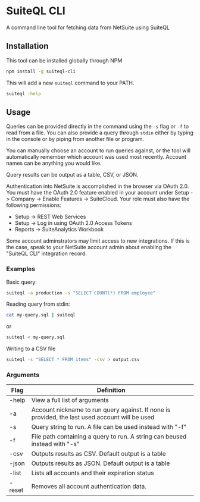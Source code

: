# SuiteQL CLI

A command line tool for fetching data from NetSuite using SuiteQL


## Installation

This tool can be installed globally through NPM

```bash
npm install -g suiteql-cli
```

This will add a new `suiteql` command to your PATH.

```bash
suiteql -help
```

## Usage

Queries can be provided directly in the command using the `-s` flag or `-f` to read from a file. You can also provide a query through `stdin` either by typing in the console or by piping from another file or program.

You can manually choose an account to run queries against, or the tool will automatically remember which account was used most recently. Account names can be anything you would like.

Query results can be output as a table, CSV, or JSON.

Authentication into NetSuite is accomplished in the browser via OAuth 2.0. You must have the OAuth 2.0 feature enabled in your account under Setup -> Company -> Enable Features -> SuiteCloud. Your role must also have the following permissions:

- Setup -> REST Web Services
- Setup -> Log in using OAuth 2.0 Access Tokens
- Reports -> SuiteAnalytics Workbook

Some account adminstrators may limit access to new integrations. If this is the case, speak to your NetSuite account admin about enabling the "SuiteQL CLI" integration record.

### Examples

Basic query:
```bash
suiteql -a production -s "SELECT COUNT(*) FROM employee"
```

Reading query from stdin:
```bash
cat my-query.sql | suiteql
```
or 
```bash
suiteql < my-query.sql
```

Writing to a CSV file
```bash
suiteql -s "SELECT * FROM items" -csv > output.csv
```


### Arguments

| Flag   | Definition                                                                                     |
| ------ | ---------------------------------------------------------------------------------------------- |
| -help  | View a full list of arguments                                                                  |
| -a     | Account nickname to run query against. If none is provided, the last used account will be used |
| -s     | Query string to run. A file can be used instead with "-f"                                      |
| -f     | File path containing a query to run. A string can beused instead with "-s"                     |
| -csv   | Outputs results as CSV. Default output is a table                                              |
| -json  | Outputs results as JSON. Default output is a table                                             |
| -list  | Lists all accounts and their expiration status                                                 |
| -reset | Removes all account authentication data.                                                       |
